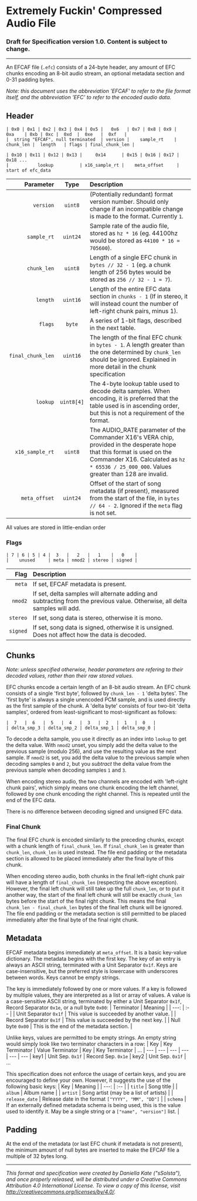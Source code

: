 # Extremely Fuckin' Compressed Audio File

### Draft for Specification version 1.0. Content is subject to change.
---
An EFCAF file (`.efc`) consists of a 24-byte header, any amount of EFC chunks encoding an 8-bit audio stream, an optional metadata section and 0-31 padding bytes.

*Note: this document uses the abbreviation *'EFCAF'* to refer to the file format itself, and the abbreviation *'EFC'* to refer to the encoded audio data.*

## Header
```
| 0x0 | 0x1 | 0x2 | 0x3 | 0x4 | 0x5 |   0x6   | 0x7 | 0x8 | 0x9 |    0xa    | 0xb | 0xc |  0xd  |  0xe   |  0xf   |
|  string "EFCAF", null terminated  | version |    sample_rt    | chunk_len |  length   | flags | final_chunk_len |

| 0x10 | 0x11 | 0x12 | 0x13 |     0x14      | 0x15 | 0x16 | 0x17 | 0x18 ...
|           lookup          | x16_sample_rt |    meta_offset     | start of efc_data
```
| Parameter | Type | Description |
| ---: | :---: | :--- |
| `version` | `uint8` | (Potentially redundant) format version number. Should only change if an incompatible change is made to the format. Currently `1`. 
| `sample_rt` | `uint24` | Sample rate of the audio file, stored as `hz * 16` (eg. 44100hz would be stored as `44100 * 16 = 705600`). |
| `chunk_len` | `uint8` | Length of a single EFC chunk in `bytes // 32 - 1` (eg. a chunk length of 256 bytes would be stored as `256 // 32 - 1 = 7`). |
| `length` | `uint16` | Length of the entire EFC data section in `chunks - 1` (If in stereo, it will instead count the number of left-right chunk pairs, minus 1). |
| `flags` | `byte` | A series of 1-bit flags, described in the next table. |
| `final_chunk_len` | `uint16` | The length of the final EFC chunk in `bytes - 1`. A length greater than the one determined by `chunk_len` should be ignored. Explained in more detail in the chunk specification |
| `lookup` | `uint8[4]` | The 4-byte lookup table used to decode delta samples. When encoding, it is preferred that the table used is in ascending order, but this is not a requirement of the format. |
| `x16_sample_rt` | `uint8` | The AUDIO_RATE parameter of the Commander X16's VERA chip, provided in the desperate hope that this format is used on the Commander X16. Calculated as `hz * 65536 / 25_000_000`. Values greater than 128 are invalid. |
| `meta_offset` | `uint24` | Offset of the start of song metadata (if present), measured from the start of the file, in `bytes // 64 - 2`. Ignored if the `meta` flag is not set. |

All values are stored in little-endian order

### Flags
```
| 7 | 6 | 5 | 4 |  3   |   2   |   1    |   0    |
|    unused     | meta | nmod2 | stereo | signed |
```
| Flag  | Description |
| ---: | :--- |
| `meta` | If set, EFCAF metadata is present. |
| `nmod2` | If set, delta samples will alternate adding and subtracting from the previous value. Otherwise, all delta samples will add. |
| `stereo` | If set, song data is stereo, otherwise it is mono. |
| `signed` | If set, song data is signed, otherwise it is unsigned. Does not affect how the data is decoded. |

## Chunks
*Note: unless specified otherwise, header parameters are refering to their decoded values, rather than their raw stored values.*

EFC chunks encode a certain length of an 8-bit audio stream. An EFC chunk consists of a single 'first byte', followed by `chunk_len - 1` 'delta bytes'.
The 'first byte' is always a single unencoded PCM sample, and is used directly as the first sample of the chunk.
A 'delta byte' consists of four two-bit 'delta samples', ordered from least-significant to most-significant as follows:
```
|  7   |  6   |  5   |  4   |  3   |  2   |  1   |  0   |
| delta_smp_3 | delta_smp_2 | delta_smp_1 | delta_smp_0 |
```
To decode a delta sample, you use it directly as an index into `lookup` to get the delta value.
With `nmod2` unset, you simply add the delta value to the previous sample (modulo 256), and use the resulting value as the next sample.
If `nmod2` is set, you add the delta value to the previous sample when decoding samples `0` and `2`, but you *subtract* the delta value from the previous sample when decoding samples `1` and `3`.

When encoding stereo audio, the two channels are encoded with 'left-right chunk pairs', which simply means one chunk encoding the left channel, followed by one chunk encoding the right channel. This is repeated until the end of the EFC data.

There is no difference between decoding signed and unsigned EFC data.

### Final Chunk
The final EFC chunk is encoded similarly to the preceding chunks, except with a chunk length of `final_chunk_len`.
If `final_chunk_len` is greater than `chunk_len`, `chunk_len` is used instead. The file end padding or the metadata section is allowed to be placed immediately after the final byte of this chunk.

When encoding stereo audio, both chunks in the final left-right chunk pair will have a length of `final_chunk_len` (respecting the above exception). However, the final left chunk will still take up the full `chunk_len`, or to put it another way, the start of the final left chunk will still be exactly `chunk_len` bytes before the start of the final right chunk.
This means the final `chunk_len - final_chunk_len` bytes of the final left chunk will be ignored. The file end padding or the metadata section is still permitted to be placed immediately after the final byte of the final right chunk.

## Metadata
EFCAF metadata begins immediately at `meta_offset`. It is a basic key-value dictionary.
The metadata begins with the first key. The key of an entry is always an ASCII string, terminated with a Unit Separator `0x1f`. Keys are case-insensitive, but the preferred style is lowercase with underscores between words. Keys cannot be empty strings.

The key is immediately followed by one or more values. If a key is followed by multiple values, they are interpreted as a list or array of values. A value is a case-sensitive ASCII string, terminated by either a Unit Separator `0x1f`, Record Separator `0x1e`, or a null byte `0x00`:
| Terminator | Meaning |
| ---: | :-- |
| Unit Separator `0x1f` | This value is succeeded by another value. |
| Record Separator `0x1f` | This value is succeeded by the next key. |
| Null byte `0x00` | This is the end of the metadata section. |

Unlike keys, values are permitted to be empty strings. An empty string would simply look like two terminator characters in a row:
| Key  | Key Terminator | Value Terminator | Key  | Key Terminator | ...
| --- | --- | --- | --- | --- | ---
| key1 | Unit Sep. `0x1f` | Record Sep. `0x1e` | key2 | Unit Sep. `0x1f` | ...



This specification does not enforce the usage of certain keys, and you are encouraged to define your own. However, it suggests the use of the following basic keys:
| Key | Meaning |
| ---: | :-- |
| `title` | Song title |
| `album` | Album name |
| `artist` | Song artist (may be a list of artists) |
| `release_date` | Release date in the format `["YYYY", "MM", "DD"]` |
| `schema` | If an externally defined metadata schema is being used, this is the value used to identify it. May be a single string or a `["name", "version"]` list. |


## Padding
At the end of the metadata (or last EFC chunk if metadata is not present), the minimum amount of null bytes are inserted to make the EFCAF file a multiple of 32 bytes long.

---
*This format and specification were created by Daniella Kate ("sSolsta"), and once properly released, will be distributed under a Creative Commons Attribution 4.0 International License. To view a copy of this license, visit http://creativecommons.org/licenses/by/4.0/.*
